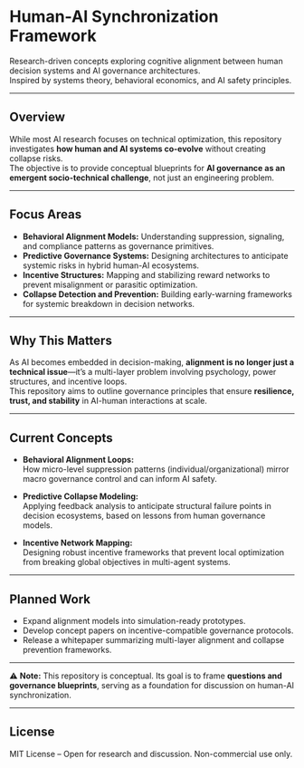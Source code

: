 # Human-AI Synchronization Framework
Research-driven concepts exploring cognitive alignment between human decision systems and AI governance architectures.  
Inspired by systems theory, behavioral economics, and AI safety principles.

---

## Overview
While most AI research focuses on technical optimization, this repository investigates **how human and AI systems co-evolve** without creating collapse risks.  
The objective is to provide conceptual blueprints for **AI governance as an emergent socio-technical challenge**, not just an engineering problem.

---

## Focus Areas
- **Behavioral Alignment Models:** Understanding suppression, signaling, and compliance patterns as governance primitives.
- **Predictive Governance Systems:** Designing architectures to anticipate systemic risks in hybrid human-AI ecosystems.
- **Incentive Structures:** Mapping and stabilizing reward networks to prevent misalignment or parasitic optimization.
- **Collapse Detection and Prevention:** Building early-warning frameworks for systemic breakdown in decision networks.

---

## Why This Matters
As AI becomes embedded in decision-making, **alignment is no longer just a technical issue**—it’s a multi-layer problem involving psychology, power structures, and incentive loops.  
This repository aims to outline governance principles that ensure **resilience, trust, and stability** in AI-human interactions at scale.

---

## Current Concepts
- **Behavioral Alignment Loops:**  
  How micro-level suppression patterns (individual/organizational) mirror macro governance control and can inform AI safety.
  
- **Predictive Collapse Modeling:**  
  Applying feedback analysis to anticipate structural failure points in decision ecosystems, based on lessons from human governance models.

- **Incentive Network Mapping:**  
  Designing robust incentive frameworks that prevent local optimization from breaking global objectives in multi-agent systems.

---

## Planned Work
- Expand alignment models into simulation-ready prototypes.
- Develop concept papers on incentive-compatible governance protocols.
- Release a whitepaper summarizing multi-layer alignment and collapse prevention frameworks.

---

⚠ **Note:** This repository is conceptual. Its goal is to frame **questions and governance blueprints**, serving as a foundation for discussion on human-AI synchronization.

---

## License
MIT License – Open for research and discussion. Non-commercial use only.
